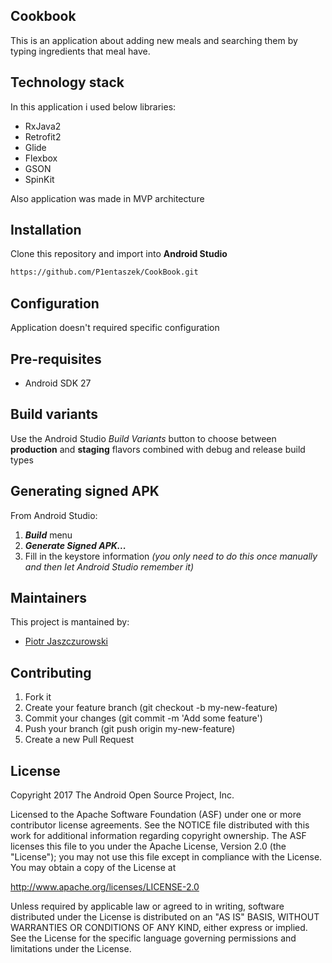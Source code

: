 ## Cookbook

This is an application about adding new meals and searching them by typing ingredients that meal have. 

## Technology stack

In this application i used below libraries:
- RxJava2
- Retrofit2
- Glide 
- Flexbox
- GSON
- SpinKit

Also application was made in MVP architecture

## Installation

Clone this repository and import into **Android Studio**
```bash
https://github.com/P1entaszek/CookBook.git
```

## Configuration

Application doesn't required specific configuration

## Pre-requisites

- Android SDK 27

## Build variants

Use the Android Studio *Build Variants* button to choose between **production** and **staging** flavors combined with debug and release build types


## Generating signed APK
From Android Studio:
1. ***Build*** menu
2. ***Generate Signed APK...***
3. Fill in the keystore information *(you only need to do this once manually and then let Android Studio remember it)*

## Maintainers
This project is mantained by:
* [Piotr Jaszczurowski](http://github.com/P1entaszek)


## Contributing

1. Fork it
2. Create your feature branch (git checkout -b my-new-feature)
3. Commit your changes (git commit -m 'Add some feature')
4. Push your branch (git push origin my-new-feature)
5. Create a new Pull Request

## License

Copyright 2017 The Android Open Source Project, Inc.

Licensed to the Apache Software Foundation (ASF) under one or more contributor
license agreements.  See the NOTICE file distributed with this work for
additional information regarding copyright ownership.  The ASF licenses this
file to you under the Apache License, Version 2.0 (the "License"); you may not
use this file except in compliance with the License.  You may obtain a copy of
the License at

http://www.apache.org/licenses/LICENSE-2.0

Unless required by applicable law or agreed to in writing, software
distributed under the License is distributed on an "AS IS" BASIS, WITHOUT
WARRANTIES OR CONDITIONS OF ANY KIND, either express or implied.  See the
License for the specific language governing permissions and limitations under
the License.
